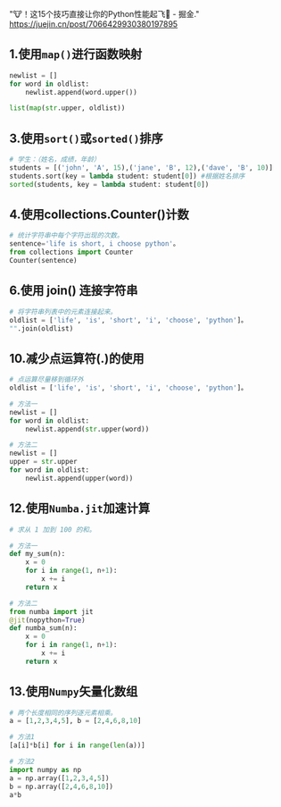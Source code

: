 "🐮！这15个技巧直接让你的Python性能起飞🚀 - 掘金." https://juejin.cn/post/7066429930380197895
## 1.使用`map()`进行函数映射
```python
newlist = []
for word in oldlist:
    newlist.append(word.upper())

list(map(str.upper, oldlist))
```
## 3.使用`sort()`或`sorted()`排序
```python
# 学生：（姓名，成绩，年龄） 
students = [('john', 'A', 15),('jane', 'B', 12),('dave', 'B', 10)] 
students.sort(key = lambda student: student[0]) #根据姓名排序 
sorted(students, key = lambda student: student[0])
```
## 4.使用collections.Counter()计数
```python
# 统计字符串中每个字符出现的次数。
sentence='life is short, i choose python'。
from collections import Counter
Counter(sentence)
```
## 6.使用 join() 连接字符串
```python
# 将字符串列表中的元素连接起来。
oldlist = ['life', 'is', 'short', 'i', 'choose', 'python']。
"".join(oldlist)
```
## 10.减少点运算符(.)的使用
```python
# 点运算尽量移到循环外
oldlist = ['life', 'is', 'short', 'i', 'choose', 'python']。

# 方法一
newlist = []
for word in oldlist:
    newlist.append(str.upper(word))

# 方法二
newlist = []
upper = str.upper
for word in oldlist:
    newlist.append(upper(word))
```
## 12.使用`Numba.jit`加速计算
```python
# 求从 1 加到 100 的和。

# 方法一
def my_sum(n):
    x = 0
    for i in range(1, n+1):
        x += i
    return x

# 方法二
from numba import jit
@jit(nopython=True) 
def numba_sum(n):
    x = 0
    for i in range(1, n+1):
        x += i
    return x
```
## 13.使用`Numpy`矢量化数组
```python
# 两个长度相同的序列逐元素相乘。
a = [1,2,3,4,5], b = [2,4,6,8,10]

# 方法1
[a[i]*b[i] for i in range(len(a))]

# 方法2
import numpy as np
a = np.array([1,2,3,4,5])
b = np.array([2,4,6,8,10])
a*b
```